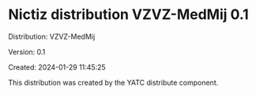 # Nictiz distribution VZVZ-MedMij 0.1

Distribution: VZVZ-MedMij

Version: 0.1

Created: 2024-01-29 11:45:25

This distribution was created by the YATC distribute component.

